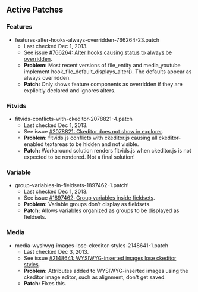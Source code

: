 ## Active Patches

### Features
- features-alter-hooks-always-overridden-766264-23.patch
  - Last checked Dec 1, 2013.
  - See issue [#766264: Alter hooks causing status to always be overridden](https://drupal.org/node/766264).
  - **Problem:** Most recent versions of file_entity and media_youtube implement hook_file_default_displays_alter(). The defaults appear as always overridden.
  - **Patch:** Only shows feature components as overridden if they are explicitly declared and ignores alters.

### Fitvids
- fitvids-conflicts-with-ckeditor-2078821-4.patch
  - Last checked Dec 1, 2013.
  - See issue [#2078821: Ckeditor does not show in explorer](https://drupal.org/node/2078821).
  - **Problem:** fitvids.js conflicts with ckeditor.js causing all ckeditor-enabled textareas to be hidden and not visible.
  - **Patch:** Workaround solution renders fitvids.js when ckeditor.js is not expected to be rendered. Not a final solution!

### Variable
- group-variables-in-fieldsets-1897462-1.patch!
  - Last checked Dec 1, 2013.
  - See issue [#1897462: Group variables inside fieldsets](https://drupal.org/node/1897462).
  - **Problem:** Variable groups don't display as fieldsets.
  - **Patch:** Allows variables organized as groups to be displayed as fieldsets.

### Media
- media-wysiwyg-images-lose-ckeditor-styles-2148641-1.patch
  - Last checked Dec 3, 2013.
  - See issue [#2148641: WYSIWYG-inserted images lose ckeditor styles](https://drupal.org/node/2148641).
  - **Problem:** Attributes added to WYSIWYG-inserted images using the ckeditor image editor, such as alignment, don't get saved.
  - **Patch:** Fixes this.
